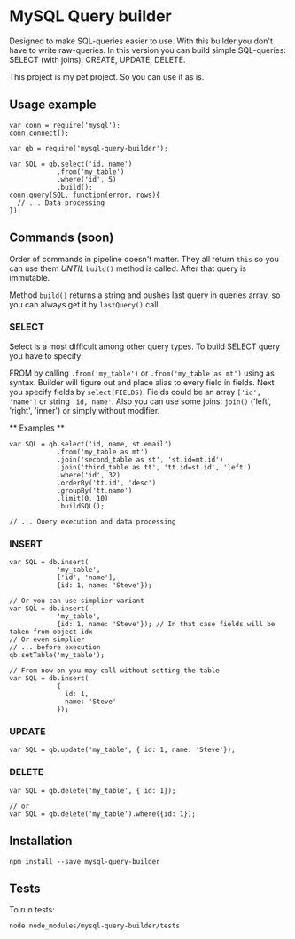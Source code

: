 # MySQL Query builder
Designed to make SQL-queries easier to use. With this builder you don't have to write raw-queries.
In this version you can build simple SQL-queries:
SELECT (with joins), CREATE, UPDATE, DELETE.

This project is my pet project. So you can use it as is. 

## Usage example
```
var conn = require('mysql');
conn.connect();

var qb = require('mysql-query-builder');

var SQL = qb.select('id, name')
            .from('my_table')
            .where('id', 5)
            .build();
conn.query(SQL, function(error, rows){
  // ... Data processing
});
```

## Commands (soon)
Order of commands in pipeline doesn't matter. They all return ```this``` so you can use them *UNTIL* ```build()``` method is called. After that query is immutable.

Method ```build()``` returns a string and pushes last query in queries array, so you can always get it by ```lastQuery()``` call.

### SELECT
Select is a most difficult among other query types.
To build SELECT query you have to specify:

FROM by calling ```.from('my_table')``` or ```.from('my_table as mt')``` using as syntax. Builder will figure out and place alias to every field in fields.
Next you specify fields by ```select(FIELDS)```. Fields could be an array ```['id', 'name']``` or string ```'id, name'```.
Also you can use some joins: ```join()``` ('left', 'right', 'inner') or simply without modifier.

** Examples **
```
var SQL = qb.select('id, name, st.email')
            .from('my_table as mt')
            .join('second_table as st', 'st.id=mt.id')
            .join('third_table as tt', 'tt.id=st.id', 'left')
            .where('id', 32)
            .orderBy('tt.id', 'desc')
            .groupBy('tt.name')
            .limit(0, 10)
            .buildSQL();

// ... Query execution and data processing
```

### INSERT
```
var SQL = db.insert(
            'my_table',
            ['id', 'name'],
            {id: 1, name: 'Steve'});

// Or you can use simplier variant
var SQL = db.insert(
            'my_table',
            {id: 1, name: 'Steve'}); // In that case fields will be taken from object idx
// Or even simplier
// ... before execution
qb.setTable('my_table');

// From now on you may call without setting the table
var SQL = db.insert(
            {
              id: 1,
              name: 'Steve'
            });

```

### UPDATE
```
var SQL = qb.update('my_table', { id: 1, name: 'Steve'});
```

### DELETE
```
var SQL = qb.delete('my_table', { id: 1});

// or
var SQL = qb.delete('my_table').where({id: 1});
```


## Installation
```
npm install --save mysql-query-builder
```

## Tests
To run tests:
```
node node_modules/mysql-query-builder/tests
```
